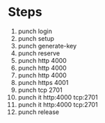 # Steps

1) punch login
2) punch setup
3) punch generate-key
4) punch reserve <testdomain>
5) punch http 4000 
6) punch http 4000 <testdomain>
7) punch http 4000 <testdomain>
8) punch https 4001
9) punch tcp 2701
10) punch it http:4000 tcp:2701
11) punch it http:4000 tcp:2701 <testdomain>
12) punch release <testdomain>